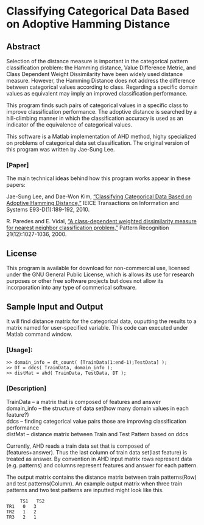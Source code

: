 # Classifying Categorical Data Based on Adoptive Hamming Distance


## Abstract

Selection of the distance measure is important in the categorical pattern classification problem: the Hamming distance, Value Difference Metric, and Class Dependent Weight Dissimilarity have been widely used distance measure. However, the Hamming Distance does not address the difference between categorical values according to class. Regarding a specific domain values as equivalent may imply an improved classification performance.

This program finds such pairs of categorical values in a specific class to improve classification performance. The adoptive distance is searched by a hill-climbing manner in which the classification accuracy is used as an indicator of the equivalence of categorical values.

This software is a Matlab implementation of AHD method, highy specialized on problems of categorical data set classification. The original version of this program was written by Jae-Sung Lee.

### [Paper]
The main technical ideas behind how this program works appear in these papers:

Jae-Sung Lee, and Dae-Won Kim, [“Classifying Categorical Data Based on Adoptive Hamming Distance,”](https://www.jstage.jst.go.jp/article/transinf/E93.D/1/E93.D_1_189/_article/-char/ja/) IEICE Transactions on Information and Systems E93-D(1):189-192, 2010.

R. Paredes and E. Vidal, [“A class-dependent weighted dissimilarity measure for nearest neighbor classification problem,”](https://www.sciencedirect.com/science/article/pii/S0167865500000647?via%3Dihub) Pattern Recognition 21(12):1027-1036, 2000.


## License

This program is available for download for non-commercial use, licensed under the GNU General Public License, which is allows its use for research purposes or other free software projects but does not allow its incorporation into any type of commerical software.

## Sample Input and Output

It will find distance matrix for the categorical data, ouputting the results to a matrix named for user-specified variable. This code can executed under Matlab command window.

### [Usage]:
   `>> domain_info = dt_count( [TrainData(1:end-1);TestData] );` \
   `>> DT = ddcs( TrainData, domain_info );` \
   `>> distMat = ahd( TrainData, TestData, DT );`

### [Description]
   TrainData – a matrix that is composed of features and answer \
   domain_info – the structure of data set(how many domain values in each feature?) \
   ddcs – finding categorical value pairs those are improving classification performance \
   distMat – distance matrix between Train and Test Pattern based on ddcs


Currently, AHD reads a train data set that is composed of (features+answer). Thus the last column of train data set(last feature) is treated as answer. By convention in AHD input matrix rows represent data (e.g. patterns) and columns represent features and answer for each pattern.

The output matrix contains the distance matrix between train patterns(Row) and test patterns(Column). An example output matrix when three train patterns and two test patterns are inputted might look like this.

         TS1   TS2
    TR1   0   3
    TR2   1   2
    TR3   2   1
